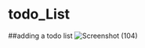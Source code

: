 # todo_List



##adding a todo list
![Screenshot (104)](https://github.com/gpl2210/todo_List/assets/73338163/9a75bc12-4759-405d-b302-a213343c8b44)
